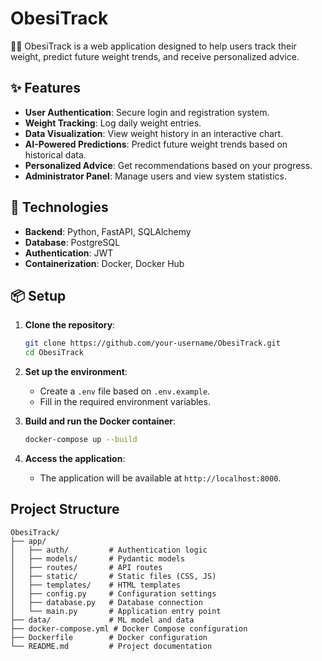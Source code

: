 # ObesiTrack

🏃‍♀️ ObesiTrack is a web application designed to help users track their weight, predict future weight trends, and receive personalized advice.

## ✨ Features

- **User Authentication**: Secure login and registration system.
- **Weight Tracking**: Log daily weight entries.
- **Data Visualization**: View weight history in an interactive chart.
- **AI-Powered Predictions**: Predict future weight trends based on historical data.
- **Personalized Advice**: Get recommendations based on your progress.
- **Administrator Panel**: Manage users and view system statistics.

## 🚀 Technologies

- **Backend**: Python, FastAPI, SQLAlchemy
- **Database**: PostgreSQL
- **Authentication**: JWT
- **Containerization**: Docker, Docker Hub

## 📦 Setup

1. **Clone the repository**:
   ```bash
   git clone https://github.com/your-username/ObesiTrack.git
   cd ObesiTrack
   ```

2. **Set up the environment**:
   - Create a `.env` file based on `.env.example`.
   - Fill in the required environment variables.

3. **Build and run the Docker container**:
   ```bash
   docker-compose up --build
   ```

4. **Access the application**:
   - The application will be available at `http://localhost:8000`.

## Project Structure

```
ObesiTrack/
├── app/
│   ├── auth/         # Authentication logic
│   ├── models/       # Pydantic models
│   ├── routes/       # API routes
│   ├── static/       # Static files (CSS, JS)
│   ├── templates/    # HTML templates
│   ├── config.py     # Configuration settings
│   ├── database.py   # Database connection
│   └── main.py       # Application entry point
├── data/             # ML model and data
├── docker-compose.yml # Docker Compose configuration
├── Dockerfile        # Docker configuration
└── README.md         # Project documentation
```